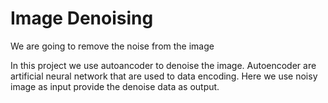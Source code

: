 # Image Denoising
We are going to remove the noise from the image

In this project we use autoancoder to denoise the image. Autoencoder are artificial neural network that are used to data encoding. 
Here we use noisy image as input provide the denoise data as output.

 
